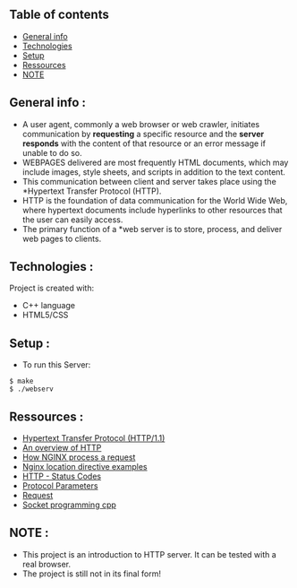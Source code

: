## Table of contents
* [General info](#general-info)
* [Technologies](#technologies)
* [Setup](#setup)
* [Ressources](#Ressources)
* [NOTE](#NOTE)

## General info :
* A user agent, commonly a web browser or web crawler, initiates communication by **requesting** a specific resource and the **server responds** with the content of that resource or an error message if unable to do so.
* WEBPAGES delivered are most frequently HTML documents, which may include images, style sheets, and scripts in addition to the text content.
* This communication between client and server takes place using the *Hypertext Transfer Protocol (HTTP).
* HTTP is the foundation of data communication for the World Wide Web, where hypertext documents include hyperlinks to other resources that the user can easily access.
* The primary function of a *web server is to store, process, and deliver web pages to clients.

## Technologies :
Project is created with:
* C++ language
* HTML5/CSS

## Setup :
* To run this Server:
```
$ make
$ ./webserv
```

## Ressources :
* [Hypertext Transfer Protocol (HTTP/1.1)](https://datatracker.ietf.org/doc/html/rfc7230)
* [An overview of HTTP]( https://developer.mozilla.org/en-US/docs/Web/HTTP/Overview)
* [How NGINX process a request](http://nginx.org/en/docs/http/request_processing.html)
* [Nginx location directive examples](https://www.journaldev.com/26342/nginx-location-directive)
* [HTTP - Status Codes](https://www.tutorialspoint.com/http/http_status_codes.htm)
* [Protocol Parameters](https://www.w3.org/Protocols/rfc2616/rfc2616-sec3.html#sec3.2)
* [Request](https://www.w3.org/Protocols/rfc2616/rfc2616-sec5.html)
* [Socket programming cpp](https://www.geeksforgeeks.org/socket-programming-cc/)

## NOTE :
* This project is an introduction to HTTP server. It can be tested with a real browser. 
* The project is still not in its final form!
